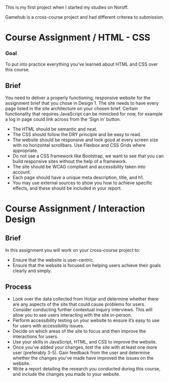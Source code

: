 This is my first project when I started my studies on Noroff.

Gamehub is a cross-course project and had different criterea to submission.

# Course Assignment / HTML - CSS

### Goal
To put into practice everything you’ve learned about HTML and CSS over this course.

## Brief
You need to deliver a properly functioning, responsive website for the assignment brief that you chose in Design 1.
The site needs to have every page listed in the site architecture on your chosen brief. 
Certain functionality that requires JavaScript can be mimicked for now, for example a log in page could link across from the ‘Sign in’ button.

- The HTML should be semantic and neat.
- The CSS should follow the DRY principle and be easy to read.
- The website should be responsive and look good at every screen size with no horizontal scrollbars. Use Flexbox and CSS Grids where appropriate.
- Do not use a CSS framework like Bootstrap, we want to see that you can build responsive sites without the help of a framework.
- The site should be WCAG compliant and accessibility taken into account.
- Each page should have a unique meta description, title, and h1.
- You may use external sources to show you how to achieve specific effects, and these should be included in your report.

# Course Assignment / Interaction Design

## Brief
In this assignment you will work on your cross-course project to:

- Ensure that the website is user-centric.
- Ensure that the website is focused on helping users achieve their goals clearly and simply.

## Process

- Look over the data collected from Hotjar and determine whether there are any aspects of the site that could cause problems for users. Consider conducting further contextual inquiry interviews. This will allow you to see users interacting with the site in-person.
- Perform accessibility testing on your website to ensure it’s easy to use for users with accessibility issues.
- Decide on which areas of the site to focus and then improve the interactions for users.
- Use your skills in JavaScript, HTML, and CSS to improve the website.
- Once you’ve added your changes, test the site with at least one more user (preferably 3-5). Gain feedback from the user and determine whether the changes you’ve made have improved the issues on the website.
- Write a report detailing the research you conducted during this course, and include the changes you made to your website.
